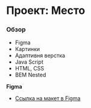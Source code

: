# Проект: Место

### Обзор

* Figma
* Картинки
* Адаптивня верстка
* Java Script
* HTML, CSS
* BEM Nested

**Figma**

* [Ссылка на макет в Figma](https://www.figma.com/file/2cn9N9jSkmxD84oJik7xL7/JavaScript.-Sprint-4?node-id=0%3A1)

